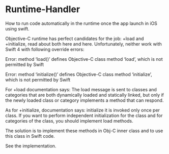 # Runtime-Handler
How to run code automatically in the runtime once the app launch in iOS using swift.

Objective-C runtime has perfect candidates for the job: +load and +initialize, read about both here and here. Unfortunately, neither work with Swift 4 with following override errors:

Error: method ‘load()’ defines Objective-C class method ‘load’, which is not permitted by Swift

Error: method ‘initialize()’ defines Objective-C class method ‘initialize’, which is not permitted by Swift


For +load documentation says:
The load message is sent to classes and categories that are both dynamically loaded and statically linked, but only if the newly loaded class or category implements a method that can respond.

As for +initialize, documentation says:
initialize it is invoked only once per class. If you want to perform independent initialization for the class and for categories of the class, you should implement load methods.

The solution is to implement these methods in Obj-C inner class and to use this class in Swift code.

See the implementation.

